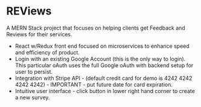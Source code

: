 # REViews

A MERN Stack project that focuses on helping clients get Feedback and Reviews for their services. 

- React w/Redux front end focused on microservices to enhance speed and efficiency of product.
- Login with an existing Google Account (this is the only way to login). This particular oAuth uses the full Google oAuth with backend setup for user to persist. 
- Integration with Stripe API - (default credit card for demo is 4242 4242 4242 4242) - IMPORTANT - put future date for card expiration.
- Intuitive user interface - click button in lower right hand corner to create a new survey. 
